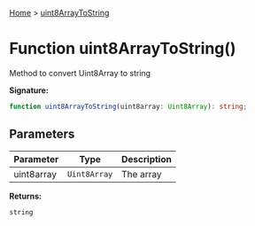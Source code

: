 [Home](../index.md) &gt; [uint8ArrayToString](./uint8arraytostring_1.md)

# Function uint8ArrayToString()

Method to convert Uint8Array to string

<b>Signature:</b>

```typescript
function uint8ArrayToString(uint8array: Uint8Array): string;
```

## Parameters

|  Parameter | Type | Description |
|  --- | --- | --- |
|  uint8array | `Uint8Array` | The array |

<b>Returns:</b>

`string`

